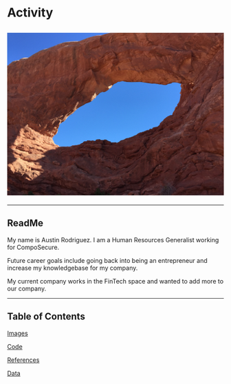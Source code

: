 # Activity

![Arches](img_1446.jpg
)
---
---
## ReadMe

My name is Austin Rodriguez.  I am a Human Resources Generalist working for CompoSecure.

Future career goals include going back into being an entrepreneur and increase my knowledgebase for my company.

My current company works in the FinTech space and wanted to add more to our company.

---
## Table of Contents
[Images](Images)

[Code](Code)

[References](references)

[Data](data)
